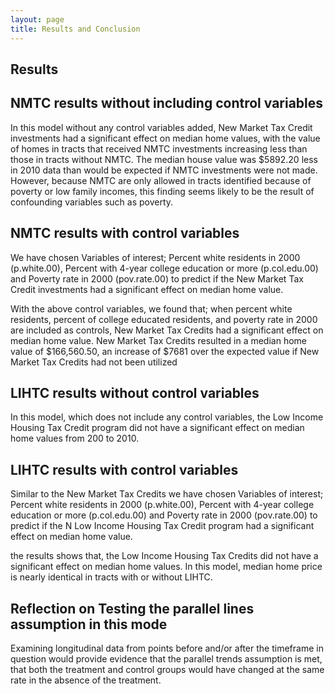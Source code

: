 ```yaml
---
layout: page
title: Results and Conclusion
---
```


## Results

## NMTC results without including control variables

In this model without any control variables added, New Market Tax Credit investments had a significant effect on median home values, with the value of homes in tracts that received NMTC investments increasing less than those in tracts without NMTC. The median house value was $5892.20 less in 2010 data than would be expected if NMTC investments were not made. However, because NMTC are only allowed in tracts identified because of poverty or low family incomes, this finding seems likely to be the result of confounding variables such as poverty.

## NMTC results with control variables

We have chosen Variables of interest; Percent white residents in 2000 (p.white.00), Percent with 4-year college education or more (p.col.edu.00) and Poverty rate in 2000 (pov.rate.00) to predict if the New Market Tax Credit investments had a significant effect on median home value. 

With the above control variables, we found that; when percent white residents, percent of college educated residents, and poverty rate in 2000 are included as controls, New Market Tax Credits had a significant effect on median home value. New Market Tax Credits resulted in a median home value of $166,560.50, an increase of $7681 over the expected value if New Market Tax Credits had not been utilized

## LIHTC results without control variables

In this model, which does not include any control variables, the Low Income Housing Tax Credit program did not have a significant effect on median home values from 200 to 2010.

## LIHTC results with control variables

Similar to the New Market Tax Credits we have chosen Variables of interest; Percent white residents in 2000 (p.white.00), Percent with 4-year college education or more (p.col.edu.00) and Poverty rate in 2000 (pov.rate.00) to predict if the N Low Income Housing Tax Credit program had a significant effect on median home value.

the results shows that, the Low Income Housing Tax Credits did not have a significant effect on median home values. In this model, median home price is nearly identical in tracts with or without LIHTC.


## Reflection on Testing the parallel lines assumption in this mode

Examining longitudinal data from points before and/or after the timeframe in question would provide evidence that the parallel trends assumption is met, that both the treatment and control groups would have changed at the same rate in the absence of the treatment.

